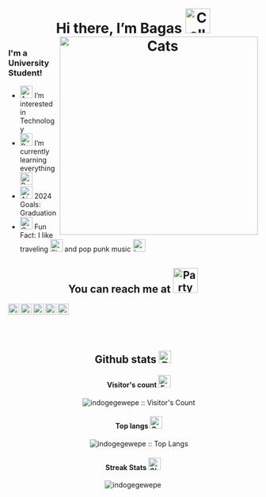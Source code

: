 <h1 align="center"> Hi there, I’m Bagas <img src="https://raw.githubusercontent.com/Tarikul-Islam-Anik/Animated-Fluent-Emojis/master/Emojis/Hand%20gestures/Call%20Me%20Hand%20Light%20Skin%20Tone.png" alt="Call Me Hand Light Skin Tone" width="50" height="50" />

<img align="right" src="https://images-wixmp-ed30a86b8c4ca887773594c2.wixmp.com/f/395a40ac-7995-4c85-a8f1-e72a6530aec5/dek86o4-22aac2ef-3118-4331-937d-8549cd2fc3c3.gif?token=eyJ0eXAiOiJKV1QiLCJhbGciOiJIUzI1NiJ9.eyJzdWIiOiJ1cm46YXBwOjdlMGQxODg5ODIyNjQzNzNhNWYwZDQxNWVhMGQyNmUwIiwiaXNzIjoidXJuOmFwcDo3ZTBkMTg4OTgyMjY0MzczYTVmMGQ0MTVlYTBkMjZlMCIsIm9iaiI6W1t7InBhdGgiOiJcL2ZcLzM5NWE0MGFjLTc5OTUtNGM4NS1hOGYxLWU3MmE2NTMwYWVjNVwvZGVrODZvNC0yMmFhYzJlZi0zMTE4LTQzMzEtOTM3ZC04NTQ5Y2QyZmMzYzMuZ2lmIn1dXSwiYXVkIjpbInVybjpzZXJ2aWNlOmZpbGUuZG93bmxvYWQiXX0.FHTm4y8h_naXZhBtEFjI2brMORa7Sjp6BKJxTEpDBI0" alt="Cats" height="400" width="400">

### I'm a University Student!
- <img src="https://raw.githubusercontent.com/Tarikul-Islam-Anik/Animated-Fluent-Emojis/master/Emojis/Smilies/Astonished%20Face.png" alt="Astonished Face" width="25" height="25" /> I’m interested in Technology
- <img src="https://raw.githubusercontent.com/Tarikul-Islam-Anik/Animated-Fluent-Emojis/master/Emojis/Animals/Potted%20Plant.png" alt="Potted Plant" width="25" height="25" /> I’m currently learning everything <img src="https://raw.githubusercontent.com/Tarikul-Islam-Anik/Animated-Fluent-Emojis/master/Emojis/Smilies/Beaming%20Face%20with%20Smiling%20Eyes.png" alt="Beaming Face with Smiling Eyes" width="25" height="25" />
- <img src="https://raw.githubusercontent.com/Tarikul-Islam-Anik/Animated-Fluent-Emojis/master/Emojis/Travel%20and%20places/Airplane.png" alt="Airplane" width="25" height="25" /> 2024 Goals: Graduation
- <img src="https://raw.githubusercontent.com/Tarikul-Islam-Anik/Animated-Fluent-Emojis/master/Emojis/Smilies/Collision.png" alt="Collision" width="25" height="25" /> Fun Fact: I like traveling <img src="https://raw.githubusercontent.com/Tarikul-Islam-Anik/Animated-Fluent-Emojis/master/Emojis/Travel%20and%20places/Star.png" alt="Star" width="25" height="25" /> and pop punk music <img src="https://raw.githubusercontent.com/Tarikul-Islam-Anik/Animated-Fluent-Emojis/master/Emojis/Hand%20gestures/Love-You%20Gesture%20Light%20Skin%20Tone.png" alt="Love-You Gesture Light Skin Tone" width="25" height="25" />

<h2 align="center">You can reach me at <img src="https://raw.githubusercontent.com/Tarikul-Islam-Anik/Animated-Fluent-Emojis/master/Emojis/Activities/Party%20Popper.png" alt="Party Popper" width="50" height="50" />
</h2>

[<img align="left" alt="Twitter" width="22px" src="https://github.com/indogegewepe/logos/blob/main/twitter.png" />][twitter]
[<img align="left" alt="Instagram" width="22px" src="https://img.icons8.com/color/480/000000/instagram-new--v1.png" />][instagram]
[<img align="left" alt="Youtube" width="22px" src="https://github.com/indogegewepe/logos/blob/main/youtube.png" />][youtube]
[<img align="left" alt="Linkedin" width="22px" src="https://github.com/indogegewepe/logos/blob/main/linkedin.png" />][linkedin]
[<img align="left" alt="Discord" width="22px" src="https://github.com/indogegewepe/logos/blob/main/Discord-Logo-Color.svg" />][discord]

<br>

[twitter]: https://twitter.com/Tsiqohhh
[instagram]: https://www.instagram.com/bgstsqh/
[youtube]: https://www.youtube.com/channel/UCLO-9nUDXZbYZqtqhlq_1fw
[discord]: https://discord.gg/KMASMkmrQr
[github]: https://github.com/indogegewepe
[html]: https://en.wikipedia.org/wiki/HTML
[css]: https://en.wikipedia.org/wiki/CSS
[linkedin]: https://www.linkedin.com/in/bagas-uwaidha-4756261b5/

<br><br>

<h2 align="center">Github stats <img src="https://raw.githubusercontent.com/Tarikul-Islam-Anik/Animated-Fluent-Emojis/master/Emojis/Objects/Bar%20Chart.png" alt="Bar Chart" width="25" height="25" /></h2>
  
<ul align="center">
   <a>
    <h4>Visitor's count <img src="https://raw.githubusercontent.com/Tarikul-Islam-Anik/Animated-Fluent-Emojis/master/Emojis/Smilies/Face%20Without%20Mouth.png" alt="Face Without Mouth" width="25" height="25" /></h4>
    <img src="https://profile-counter.glitch.me/{indogegewepe}/count.svg" alt="indogegewepe :: Visitor's Count" />
  </a>
  <a>
    <h4>Top langs <img src="https://raw.githubusercontent.com/Tarikul-Islam-Anik/Animated-Fluent-Emojis/master/Emojis/Activities/Sparkles.png" alt="Sparkles" width="25" height="25" /></h4>
    <img src="https://github-readme-stats.vercel.app/api/top-langs/?username=indogegewepe&hide_progress=true&langs_count=10&theme=buefy&layout=compact" alt="indogegewepe :: Top Langs" />
  </a>
</ul>
  
<h4 align="center">Streak Stats <img src="https://raw.githubusercontent.com/Tarikul-Islam-Anik/Animated-Fluent-Emojis/master/Emojis/Objects/Chart%20Increasing.png" alt="Chart Increasing" width="25" height="25" /></h4>
<p align="center"><img src="https://github-readme-streak-stats.herokuapp.com/?user=indogegewepe&theme=buefy&mode=weekly" alt="indogegewepe" /></p>
  
</h1>
